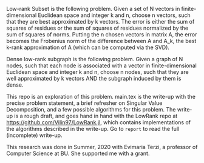 Low-rank Subset is the following problem. Given a set of N vectors in finite-dimensional Euclidean space and integer k and n, choose n vectors, such that they are best approximated by k vectors. The error is either the sum of squares of residues or the sum of squares of residues normalized by the sum of squares of norms. Putting the n chosen vectors in matrix A, the error becomes the Frobenius norm of the difference between A and A_k, the best k-rank approximation of A (which can be computed via the SVD).

Dense low-rank subgraph is the following problem. Given a graph of N nodes, such that each node is associated with a vector in finite-dimensional Euclidean space and integer k and n, choose n nodes, such that they are well approximated by k vectors AND the subgraph induced by them is dense.

This repo is an exploration of this problem. main.tex is the write-up with the precise problem statement, a brief refresher on Singular Value Decomposition, and a few possible algorithms for this problem. The write-up is a rough draft, and goes hand in hand with the LowRank repo at https://github.com/Vilin97/LowRank.jl, which contains implementations of the algorithms described in the write-up. Go to `report` to read the full (incomplete) write-up.

This research was done in Summer, 2020 with Evimaria Terzi, a professor of Computer Science at BU. She supported me with a grant.

